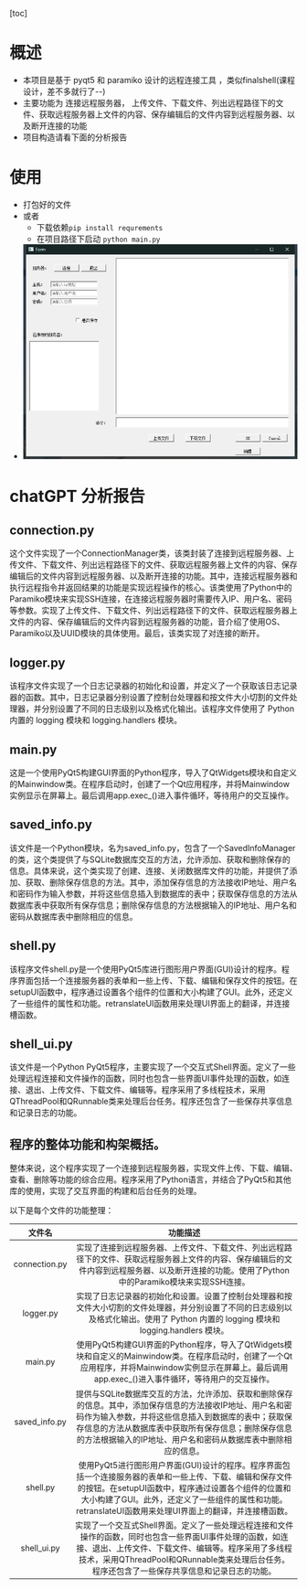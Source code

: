 

[toc]

# 概述
- 本项目是基于 pyqt5 和 paramiko 设计的远程连接工具 ，类似finalshell(课程设计，差不多就行了--)    
- 主要功能为 连接远程服务器， 上传文件、下载文件、列出远程路径下的文件、获取远程服务器上文件的内容、保存编辑后的文件内容到远程服务器、以及断开连接的功能 
- 项目构造请看下面的分析报告
# 使用
- 打包好的文件
- 或者
  - 下载依赖`pip install requrements`
  - 在项目路径下启动 `python main.py`
- ![](doc/img.png)



# chatGPT 分析报告   

## connection.py

这个文件实现了一个ConnectionManager类，该类封装了连接到远程服务器、上传文件、下载文件、列出远程路径下的文件、获取远程服务器上文件的内容、保存编辑后的文件内容到远程服务器、以及断开连接的功能。其中，连接远程服务器和执行远程指令并返回结果的功能是实现远程操作的核心。该类使用了Python中的Paramiko模块来实现SSH连接，在连接远程服务器时需要传入IP、用户名、密码等参数。实现了上传文件、下载文件、列出远程路径下的文件、获取远程服务器上文件的内容、保存编辑后的文件内容到远程服务器的功能，音介绍了使用OS、Paramiko以及UUID模块的具体使用。最后，该类实现了对连接的断开。

## logger.py

该程序文件实现了一个日志记录器的初始化和设置，并定义了一个获取该日志记录器的函数。其中，日志记录器分别设置了控制台处理器和按文件大小切割的文件处理器，并分别设置了不同的日志级别以及格式化输出。该程序文件使用了 Python 内置的 logging 模块和 logging.handlers 模块。

## main.py

这是一个使用PyQt5构建GUI界面的Python程序，导入了QtWidgets模块和自定义的Mainwindow类。在程序启动时，创建了一个Qt应用程序，并将Mainwindow实例显示在屏幕上。最后调用app.exec_()进入事件循环，等待用户的交互操作。

## saved_info.py

该文件是一个Python模块，名为saved_info.py，包含了一个SavedInfoManager的类，这个类提供了与SQLite数据库交互的方法，允许添加、获取和删除保存的信息。具体来说，这个类实现了创建、连接、关闭数据库文件的功能，并提供了添加、获取、删除保存信息的方法。其中，添加保存信息的方法接收IP地址、用户名和密码作为输入参数，并将这些信息插入到数据库的表中；获取保存信息的方法从数据库表中获取所有保存信息；删除保存信息的方法根据输入的IP地址、用户名和密码从数据库表中删除相应的信息。

## shell.py

该程序文件shell.py是一个使用PyQt5库进行图形用户界面(GUI)设计的程序。程序界面包括一个连接服务器的表单和一些上传、下载、编辑和保存文件的按钮。在setupUI函数中，程序通过设置各个组件的位置和大小构建了GUI。此外，还定义了一些组件的属性和功能。retranslateUI函数用来处理UI界面上的翻译，并连接槽函数。

## shell_ui.py

该文件是一个Python PyQt5程序，主要实现了一个交互式Shell界面。定义了一些处理远程连接和文件操作的函数，同时也包含一些界面UI事件处理的函数，如连接、退出、上传文件、下载文件、编辑等。程序采用了多线程技术，采用QThreadPool和QRunnable类来处理后台任务。程序还包含了一些保存共享信息和记录日志的功能。

## 程序的整体功能和构架概括。

整体来说，这个程序实现了一个连接到远程服务器，实现文件上传、下载、编辑、查看、删除等功能的综合应用。程序采用了Python语言，并结合了PyQt5和其他库的使用，实现了交互界面的构建和后台任务的处理。

以下是每个文件的功能整理：

|    文件名     |                           功能描述                           |
| :-----------: | :----------------------------------------------------------: |
| connection.py | 实现了连接到远程服务器、上传文件、下载文件、列出远程路径下的文件、获取远程服务器上文件的内容、保存编辑后的文件内容到远程服务器、以及断开连接的功能。使用了Python中的Paramiko模块来实现SSH连接。 |
|   logger.py   | 实现了日志记录器的初始化和设置。设置了控制台处理器和按文件大小切割的文件处理器，并分别设置了不同的日志级别以及格式化输出。使用了 Python 内置的 logging 模块和 logging.handlers 模块。 |
|    main.py    | 使用PyQt5构建GUI界面的Python程序，导入了QtWidgets模块和自定义的Mainwindow类。在程序启动时，创建了一个Qt应用程序，并将Mainwindow实例显示在屏幕上。最后调用app.exec_()进入事件循环，等待用户的交互操作。 |
| saved_info.py | 提供与SQLite数据库交互的方法，允许添加、获取和删除保存的信息。其中，添加保存信息的方法接收IP地址、用户名和密码作为输入参数，并将这些信息插入到数据库的表中；获取保存信息的方法从数据库表中获取所有保存信息；删除保存信息的方法根据输入的IP地址、用户名和密码从数据库表中删除相应的信息。 |
|   shell.py    | 使用PyQt5进行图形用户界面(GUI)设计的程序。程序界面包括一个连接服务器的表单和一些上传、下载、编辑和保存文件的按钮。在setupUI函数中，程序通过设置各个组件的位置和大小构建了GUI。此外，还定义了一些组件的属性和功能。retranslateUI函数用来处理UI界面上的翻译，并连接槽函数。 |
|  shell_ui.py  | 实现了一个交互式Shell界面。定义了一些处理远程连接和文件操作的函数，同时也包含一些界面UI事件处理的函数，如连接、退出、上传文件、下载文件、编辑等。程序采用了多线程技术，采用QThreadPool和QRunnable类来处理后台任务。程序还包含了一些保存共享信息和记录日志的功能。 |